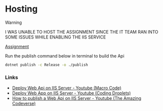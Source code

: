 # Hosting

> [!Warning]
> I WAS UNABLE TO HOST THE ASSIGNMENT SINCE THE IT TEAM RAN INTO SOME ISSUES WHILE ENABLING THE IIS SERVICE

[Assignment](./Assignment.md)

Run the publish command below in terminal to build the Api

```bash
dotnet publish -c Release -o ./publish
```

### Links

- [Deploy Web Api on IIS Server - Youtube (Macro Code)](https://www.youtube.com/watch?v=kMmZ9SbPBQA)
- [Deploy Web App on IIS Server - Youtube (Coding Droplets)](https://www.youtube.com/watch?v=OlkpRoE2mYQ)
- [How to publish a Web Api on IIS Server - Youtube (The Amazing Codeverse)](https://www.youtube.com/watch?v=wNeT_Z-C5QI)